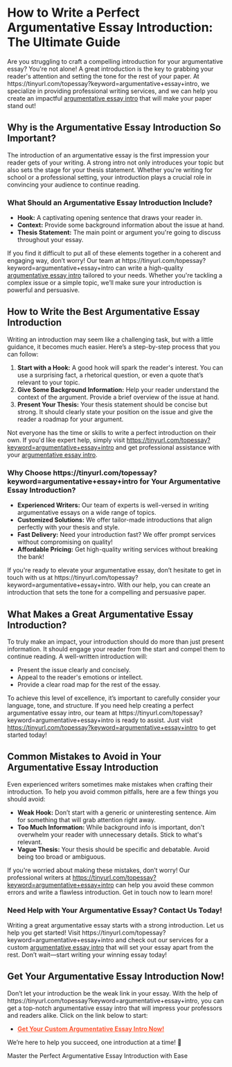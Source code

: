 <h1>How to Write a Perfect Argumentative Essay Introduction: The Ultimate Guide</h1>

<p>Are you struggling to craft a compelling introduction for your argumentative essay? You're not alone! A great introduction is the key to grabbing your reader's attention and setting the tone for the rest of your paper. At https://tinyurl.com/topessay?keyword=argumentative+essay+intro, we specialize in providing professional writing services, and we can help you create an impactful <a href="https://tinyurl.com/topessay?keyword=argumentative+essay+intro">argumentative essay intro</a> that will make your paper stand out!</p>

<h2>Why is the Argumentative Essay Introduction So Important?</h2>
<p>The introduction of an argumentative essay is the first impression your reader gets of your writing. A strong intro not only introduces your topic but also sets the stage for your thesis statement. Whether you're writing for school or a professional setting, your introduction plays a crucial role in convincing your audience to continue reading.</p>

<h3>What Should an Argumentative Essay Introduction Include?</h3>
<ul>
  <li><strong>Hook:</strong> A captivating opening sentence that draws your reader in.</li>
  <li><strong>Context:</strong> Provide some background information about the issue at hand.</li>
  <li><strong>Thesis Statement:</strong> The main point or argument you're going to discuss throughout your essay.</li>
</ul>

<p>If you find it difficult to put all of these elements together in a coherent and engaging way, don’t worry! Our team at https://tinyurl.com/topessay?keyword=argumentative+essay+intro can write a high-quality <a href="https://tinyurl.com/topessay?keyword=argumentative+essay+intro">argumentative essay intro</a> tailored to your needs. Whether you're tackling a complex issue or a simple topic, we’ll make sure your introduction is powerful and persuasive.</p>

<h2>How to Write the Best Argumentative Essay Introduction</h2>
<p>Writing an introduction may seem like a challenging task, but with a little guidance, it becomes much easier. Here’s a step-by-step process that you can follow:</p>

<ol>
  <li><strong>Start with a Hook:</strong> A good hook will spark the reader's interest. You can use a surprising fact, a rhetorical question, or even a quote that’s relevant to your topic.</li>
  <li><strong>Give Some Background Information:</strong> Help your reader understand the context of the argument. Provide a brief overview of the issue at hand.</li>
  <li><strong>Present Your Thesis:</strong> Your thesis statement should be concise but strong. It should clearly state your position on the issue and give the reader a roadmap for your argument.</li>
</ol>

<p>Not everyone has the time or skills to write a perfect introduction on their own. If you'd like expert help, simply visit <a href="https://tinyurl.com/topessay?keyword=argumentative+essay+intro">https://tinyurl.com/topessay?keyword=argumentative+essay+intro</a> and get professional assistance with your <a href="https://tinyurl.com/topessay?keyword=argumentative+essay+intro">argumentative essay intro</a>.</p>

<h3>Why Choose https://tinyurl.com/topessay?keyword=argumentative+essay+intro for Your Argumentative Essay Introduction?</h3>
<ul>
  <li><strong>Experienced Writers:</strong> Our team of experts is well-versed in writing argumentative essays on a wide range of topics.</li>
  <li><strong>Customized Solutions:</strong> We offer tailor-made introductions that align perfectly with your thesis and style.</li>
  <li><strong>Fast Delivery:</strong> Need your introduction fast? We offer prompt services without compromising on quality!</li>
  <li><strong>Affordable Pricing:</strong> Get high-quality writing services without breaking the bank!</li>
</ul>

<p>If you're ready to elevate your argumentative essay, don’t hesitate to get in touch with us at https://tinyurl.com/topessay?keyword=argumentative+essay+intro. With our help, you can create an introduction that sets the tone for a compelling and persuasive paper.</p>

<h2>What Makes a Great Argumentative Essay Introduction?</h2>
<p>To truly make an impact, your introduction should do more than just present information. It should engage your reader from the start and compel them to continue reading. A well-written introduction will:</p>

<ul>
  <li>Present the issue clearly and concisely.</li>
  <li>Appeal to the reader's emotions or intellect.</li>
  <li>Provide a clear road map for the rest of the essay.</li>
</ul>

<p>To achieve this level of excellence, it’s important to carefully consider your language, tone, and structure. If you need help creating a perfect argumentative essay intro, our team at https://tinyurl.com/topessay?keyword=argumentative+essay+intro is ready to assist. Just visit <a href="https://tinyurl.com/topessay?keyword=argumentative+essay+intro">https://tinyurl.com/topessay?keyword=argumentative+essay+intro</a> to get started today!</p>

<h2>Common Mistakes to Avoid in Your Argumentative Essay Introduction</h2>
<p>Even experienced writers sometimes make mistakes when crafting their introduction. To help you avoid common pitfalls, here are a few things you should avoid:</p>

<ul>
  <li><strong>Weak Hook:</strong> Don’t start with a generic or uninteresting sentence. Aim for something that will grab attention right away.</li>
  <li><strong>Too Much Information:</strong> While background info is important, don't overwhelm your reader with unnecessary details. Stick to what's relevant.</li>
  <li><strong>Vague Thesis:</strong> Your thesis should be specific and debatable. Avoid being too broad or ambiguous.</li>
</ul>

<p>If you're worried about making these mistakes, don’t worry! Our professional writers at <a href="https://tinyurl.com/topessay?keyword=argumentative+essay+intro">https://tinyurl.com/topessay?keyword=argumentative+essay+intro</a> can help you avoid these common errors and write a flawless introduction. Get in touch now to learn more!</p>

<h3>Need Help with Your Argumentative Essay? Contact Us Today!</h3>
<p>Writing a great argumentative essay starts with a strong introduction. Let us help you get started! Visit https://tinyurl.com/topessay?keyword=argumentative+essay+intro and check out our services for a custom <a href="https://tinyurl.com/topessay?keyword=argumentative+essay+intro">argumentative essay intro</a> that will set your essay apart from the rest. Don’t wait—start writing your winning essay today!</p>

<h2>Get Your Argumentative Essay Introduction Now!</h2>
<p>Don’t let your introduction be the weak link in your essay. With the help of https://tinyurl.com/topessay?keyword=argumentative+essay+intro, you can get a top-notch argumentative essay intro that will impress your professors and readers alike. Click on the link below to start:</p>

<ul>
  <li><a href="https://tinyurl.com/topessay?keyword=argumentative+essay+intro" style="font-weight: bold; color: #FF5733;">Get Your Custom Argumentative Essay Intro Now!</a></li>
</ul>

<p>We’re here to help you succeed, one introduction at a time! 💪</p>
Master the Perfect Argumentative Essay Introduction with Ease
